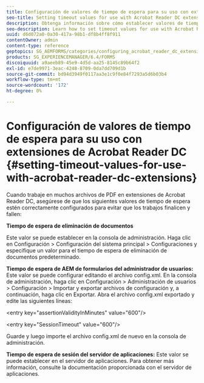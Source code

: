 ```yaml
---
title: Configuración de valores de tiempo de espera para su uso con extensiones de Acrobat Reader DC
seo-title: Setting timeout values for use with Acrobat Reader DC extensions
description: Obtenga información sobre cómo establecer valores de tiempo de espera para su uso con extensiones de Acrobat Reader DC.
seo-description: Learn how to set timeout values for use with Acrobat Reader DC extensions.
uuid: d6d072a0-0a30-417a-98b1-df8b4ff8f911
contentOwner: admin
content-type: reference
geptopics: SG_AEMFORMS/categories/configuring_acrobat_reader_dc_extensions
products: SG_EXPERIENCEMANAGER/6.4/FORMS
discoiquuid: a9aeeb89-45e9-4d5d-aa25-8145c89b64f2
exl-id: e7de9971-3eac-4248-8709-0da7dd709d1b
source-git-commit: bd94d3949f0117aa3e1c9f0e84f7293a5d6b03b4
workflow-type: tm+mt
source-wordcount: '172'
ht-degree: 0%

---
```


# Configuración de valores de tiempo de espera para su uso con extensiones de Acrobat Reader DC  {#setting-timeout-values-for-use-with-acrobat-reader-dc-extensions}

Cuando trabaje en muchos archivos de PDF en extensiones de Acrobat Reader DC, asegúrese de que los siguientes valores de tiempo de espera estén correctamente configurados para evitar que los trabajos finalicen y fallen:

**Tiempo de espera de eliminación de documentos**

Este valor se puede establecer en la consola de administración. Haga clic en Configuración > Configuración del sistema principal > Configuraciones y especifique un valor para el tiempo de espera de eliminación de documentos predeterminado.

**Tiempo de espera de AEM de formularios del administrador de usuarios:** Este valor se puede configurar editando el archivo config.xml. En la consola de administración, haga clic en Configuración > Administración de usuarios > Configuración > Importar y exportar archivos de configuración y, a continuación, haga clic en Exportar. Abra el archivo config.xml exportado y edite las siguientes líneas:

&lt;entry key=&quot;assertionValidityInMinutes&quot; value=&quot;600&quot;/>

&lt;entry key=&quot;SessionTimeout&quot; value=&quot;600&quot;/>

Guarde y luego importe el archivo config.xml de nuevo en la consola de administración.

**Tiempo de espera de sesión del servidor de aplicaciones:** Este valor se puede establecer en el servidor de aplicaciones. Para obtener más información, consulte la documentación proporcionada con el servidor de aplicaciones.
